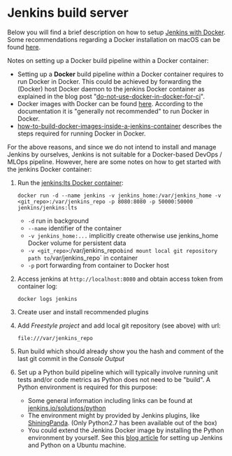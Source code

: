 # Jenkins build server

Below you will find a brief description on how to setup [Jenkins with Docker](https://github.com/jenkinsci/docker/blob/master/README.md). 
Some recommendations regarding a Docker installation on macOS can be found [here](../README.md).

Notes on setting up a Docker build pipeline within a Docker container:
 - Setting up a **Docker** build pipeline *within* a Docker container requires to run Docker in Docker. This could be achieved by forwarding the (Docker) host Docker daemon to the jenkins Docker container as explained in the blog post "[do-not-use-docker-in-docker-for-ci](https://jpetazzo.github.io/2015/09/03/do-not-use-docker-in-docker-for-ci/)". 
 - Docker images with Docker can be found [here](https://hub.docker.com/_/docker). According to the documentation it is "generally not recommended" to run Docker in Docker.
 - [how-to-build-docker-images-inside-a-jenkins-container](https://medium.com/@manav503/how-to-build-docker-images-inside-a-jenkins-container-d59944102f30) describes the steps required for running Docker in Docker.

 For the above reasons, and since we do not intend to install and manage Jenkins by ourselves, Jenkins is not suitable for a Docker-based DevOps / MLOps pipeline.
 However, here are some notes on how to get started with the jenkins Docker container:

1. Run the [jenkins:lts Docker container](https://github.com/jenkinsci/docker/blob/master/README.md):
   ```
   docker run -d --name jenkins -v jenkins_home:/var/jenkins_home -v <git_repo>:/var/jenkins_repo -p 8080:8080 -p 50000:50000 jenkins/jenkins:lts
   ```

   - `-d` run in background
   - `--name` identifier of the container
   - `-v jenkins_home:...` implicitly create otherwise use jenkins_home Docker volume for persistent data
   - `-v <git_repo>`:/var/jenkins_repo` bind mount local git repository path to `/var/jenkins_repo` in container
   - `-p` port forwarding from container to Docker host

2. Access jenkins at `http://localhost:8080` and obtain access token from container log:
   ```
   docker logs jenkins
   ```
3. Create user and install recommended plugins
4. Add *Freestyle project* and add local git repository (see above) with url:
   ```
   file:///var/jenkins_repo
   ```
5. Run build which should already show you the hash and comment of the last git commit in the *Console Output*
6. Set up a Python build pipeline which will typically involve running unit tests and/or code metrics as Python does not need to be "build". A Python environment is required for this purpose:

   - Some general information including links can be found at [jenkins.io/solutions/python](https://jenkins.io/solutions/python/)
   - The environment might by provided by Jenkins plugins, like [ShiningPanda](https://plugins.jenkins.io/shiningpanda/). (Only Python2.7 has been available out of the box)
   - You could extend the Jenkins Docker image by installing the Python environment by yourself. See this [blog article](http://www.alexconrad.org/2011/10/jenkins-and-python.html) for setting up Jenkins and Python on a Ubuntu machine. 
